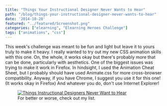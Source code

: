 ```yaml
---
title: "Things Your Instructional Designer Never Wants to Hear"
path: "/blog/things-your-instructional-designer-never-wants-to-hear"
date: '2014-10-28'
featured: "../featured/Screenshot.png"
categories: ["elearning", "Elearning Heroes Challenge"]
tags: ["animations", "css"]
---
```


This week's challenge was meant to be fun and light but leave it to yours truly to make it heavy. I really wanted to try out my new CSS animation skills with this one. On, the whole, it works okay but there's probably more that can be done, particularly with aesthetics. One of the biggest issues was trying to make it work in Firefox. In hindsight, I used the Animation Cheat Sheet, but I probably should have used Animate.css for more cross-browser compatibility. Anyway, if you have Chrome, I suggest you use it for this one! (It works okay in Firefox) And whatever you do, don't use Internet Explorer!

<figure>
  <a href="/showcase/IDCards/index.html" target="blank">
    <img
    sizes="(max-width: 810px) 100vw, 810px"
    srcset="https://res.cloudinary.com/dhdaswa6t/image/upload/f_auto,q_60,w_203/v1530396697/blog/ID-never-hear.png 203w,
            https://res.cloudinary.com/dhdaswa6t/image/upload/f_auto,q_60,w_405/v1530396697/blog/ID-never-hear.png 405w,
            https://res.cloudinary.com/dhdaswa6t/image/upload/f_auto,q_60,w_810/v1530396697/blog/ID-never-hear.png 810w,
            https://res.cloudinary.com/dhdaswa6t/image/upload/f_auto,q_60,w_1215/v1530396697/blog/ID-never-hear.png 1215w"
    src="https://res.cloudinary.com/dhdaswa6t/image/upload/f_auto,q_60,w_810/v1530396697/blog/ID-never-hear.png"
    alt="Things Instructional Designers Never Want to Hear" />
  </a>
  <figcaption>For better or worse, check out my list.</figcaption>
</figure>
